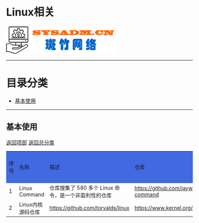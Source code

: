 # Linux相关

<a href="https://www.sysadm.cn" target="_blank"><img src="./images/sysadm.png"></a>

---
# <a id="catalog">目录分类 </a>
- <a href="#basic">基本使用</a>

---
## <a id="basic">基本使用</a>
<a href="#catalog">返回项部</a>     [返回总分类](./README.md)
<table>
<tr bgcolor="#4169E1">
    <td>序号</td> <td>名称</td> <td>描述</td> <td>仓库</td> <td>官网</td><td>使用手册</td><td>状态</td><td>备注</td>
</tr>

<tr>
    <td>1</td> <td>Linux Command</td> <td>仓库搜集了 580 多个 Linux 命令，是一个非盈利性的仓库</td>
    <td><a href="https://github.com/jaywcjlove/linux-command" target="_blank">https://github.com/jaywcjlove/linux-command</a> </td>
    <td><a href="https://wangchujiang.com/linux-command/" target="_blank">https://wangchujiang.com/linux-command/</a> </td>
    <td></td><td>正常</td><td></td>
</tr>

<tr>
    <td>2</td><td>Linux内核源码仓库</td>
    <td><a href="https://github.com/torvalds/linux" target="_blank">https://github.com/torvalds/linux</a> </td>
    <td><a href="https://www.kernel.org/" target="_blank">https://www.kernel.org/</a> </td>
    <td></td><td>正常</td><td></td>
</tr>

</table>